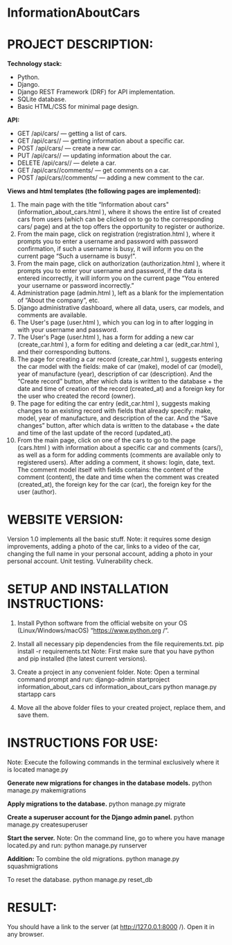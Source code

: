 # InformationAboutCars
# PROJECT DESCRIPTION:
**Technology stack:**
- Python.
- Django.
- Django REST Framework (DRF) for API implementation.
- SQLite database.
- Basic HTML/CSS for minimal page design.

**API:**
- GET /api/cars/ — getting a list of cars.
- GET /api/cars/<id>/ — getting information about a specific car.
- POST /api/cars/ — create a new car.
- PUT /api/cars/<id>/ — updating information about the car.
- DELETE /api/cars/<id>/ — delete a car.
- GET /api/cars/<id>/comments/ — get comments on a car.
- POST /api/cars/<id>/comments/ — adding a new comment to the car.

**Views and html templates (the following pages are implemented):**
1. The main page with the title “Information about cars" (information_about_cars.html ), where it shows the entire list of created cars from users (which can be clicked on to go to the corresponding cars/<id> page) and at the top offers the opportunity to register or authorize.
2. From the main page, click on registration (registration.html ), where it prompts you to enter a username and password with password confirmation, if such a username is busy, it will inform you on the current page “Such a username is busy!".
3. From the main page, click on authorization (authorization.html ), where it prompts you to enter your username and password, if the data is entered incorrectly, it will inform you on the current page “You entered your username or password incorrectly.”
4. Administration page (admin.html ), left as a blank for the implementation of “About the company”, etc.
5. Django administrative dashboard, where all data, users, car models, and comments are available.
6. The User's page (user.html ), which you can log in to after logging in with your username and password. 
7. The User's Page (user.html ), has a form for adding a new car (create_car.html ), a form for editing and deleting a car (edit_car.html ), and their corresponding buttons.
8. The page for creating a car record (create_car.html ), suggests entering the car model with the fields: make of car (make), model of car (model), year of manufacture (year), description of car (description). And the “Create record” button, after which data is written to the database + the date and time of creation of the record (created_at) and a foreign key for the user who created the record (owner).
9. The page for editing the car entry (edit_car.html ), suggests making changes to an existing record with fields that already specify: make, model, year of manufacture, and description of the car. And the “Save changes” button, after which data is written to the database + the date and time of the last update of the record (updated_at).
10. From the main page, click on one of the cars to go to the page (cars.html ) with information about a specific car and comments (cars/<id>), as well as a form for adding comments (comments are available only to registered users). After adding a comment, it shows: login, date, text. The comment model itself with fields contains: the content of the comment (content), the date and time when the comment was created (created_at), the foreign key for the car (car), the foreign key for the user (author).

# WEBSITE VERSION:
Version 1.0 implements all the basic stuff.
Note: it requires some design improvements, adding a photo of the car, links to a video of the car, changing the full name in your personal account, adding a photo in your personal account. Unit testing. Vulnerability check.

# SETUP AND INSTALLATION INSTRUCTIONS:
1. Install Python software from the official website on your OS (Linux/Windows/macOS) “https://www.python.org /”. 

2. Install all necessary pip dependencies from the file requirements.txt.
pip install -r requirements.txt
Note: First make sure that you have python and pip installed (the latest current versions).

4. Create a project in any convenient folder.
Note: Open a terminal command prompt and run:
django-admin startproject information_about_cars
cd information_about_cars
python manage.py startapp cars

5. Move all the above folder files to your created project, replace them, and save them.

# INSTRUCTIONS FOR USE:
Note: Execute the following commands in the terminal exclusively where it is located manage.py

**Generate new migrations for changes in the database models.**
python manage.py makemigrations

**Apply migrations to the database.**
python manage.py migrate

**Create a superuser account for the Django admin panel.**
python manage.py createsuperuser

**Start the server.**
Note: On the command line, go to where you have manage located.py and run:
python manage.py runserver

**Addition:**
To combine the old migrations.
python manage.py squashmigrations

To reset the database.
python manage.py reset_db


# RESULT:
You should have a link to the server (at http://127.0.0.1:8000 /). Open it in any browser.
